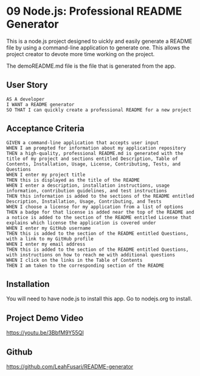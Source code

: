 # 09 Node.js: Professional README Generator

This is a node.js project designed to uickly and easily generate a README file by using a command-line application to generate one. This allows the project creator to devote more time working on the project.

The demoREADME.md file is the file that is generated from the app. 


## User Story

```
AS A developer
I WANT a README generator
SO THAT I can quickly create a professional README for a new project
```

## Acceptance Criteria

```
GIVEN a command-line application that accepts user input
WHEN I am prompted for information about my application repository
THEN a high-quality, professional README.md is generated with the title of my project and sections entitled Description, Table of Contents, Installation, Usage, License, Contributing, Tests, and Questions
WHEN I enter my project title
THEN this is displayed as the title of the README
WHEN I enter a description, installation instructions, usage information, contribution guidelines, and test instructions
THEN this information is added to the sections of the README entitled Description, Installation, Usage, Contributing, and Tests
WHEN I choose a license for my application from a list of options
THEN a badge for that license is added near the top of the README and a notice is added to the section of the README entitled License that explains which license the application is covered under
WHEN I enter my GitHub username
THEN this is added to the section of the README entitled Questions, with a link to my GitHub profile
WHEN I enter my email address
THEN this is added to the section of the README entitled Questions, with instructions on how to reach me with additional questions
WHEN I click on the links in the Table of Contents
THEN I am taken to the corresponding section of the README
```

## Installation 

You will need to have node.js to install this app.  Go to nodejs.org to install.


## Project Demo Video
https://youtu.be/3BbfM9Y55QI

## Github
https://github.com/LeahFusari/README-generator